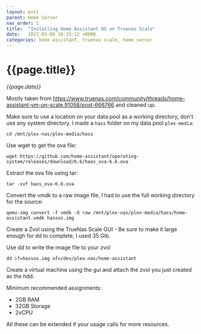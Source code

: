 ```yaml
---
layout: post
parent: Home Server
nav_order: 1
title:  "Installing Home Assistant OS on Truenas Scale"
date:   2022-03-08 18:33:12 +0000
categories: home assistant, truenas scale, home server
---
```


# {{page.title}}

_{{page.date}}_

Mostly taken from https://www.truenas.com/community/threads/home-assistant-vm-on-scale.91058/post-666766 and cleaned up.

Make sure to use a location on your data pool as a working directory, don't use any system directory. I made a `hass` folder on my data pool `plex-media`:

`cd /mnt/plex-nas/plex-media/hass`

Use wget to get the ova file:

`wget https://github.com/home-assistant/operating-system/releases/download/6.6/haos_ova-6.6.ova`

Extract the ova file using tar:

`tar -xvf haos_ova-6.6.ova`

Convert the vmdk to a raw image file, I had to use the full working directory for the source:

`qemu-img convert -f vmdk -O raw /mnt/plex-nas/plex-media/hass/home-assistant.vmdk hassos.img`

Create a Zvol using the TrueNas Scale GUI - Be sure to make it large enough for dd to complete, I used 35 Gib.

Use dd to write the image file to your zvol

`dd if=hassos.img of=/dev/plex-nas/home-assistant`

Create a virtual machine using the gui and attach the zvol you just created as the hdd.

Minimum recommended assignments:

- 2GB RAM
- 32GB Storage
- 2vCPU

All these can be extended if your usage calls for more resources.
